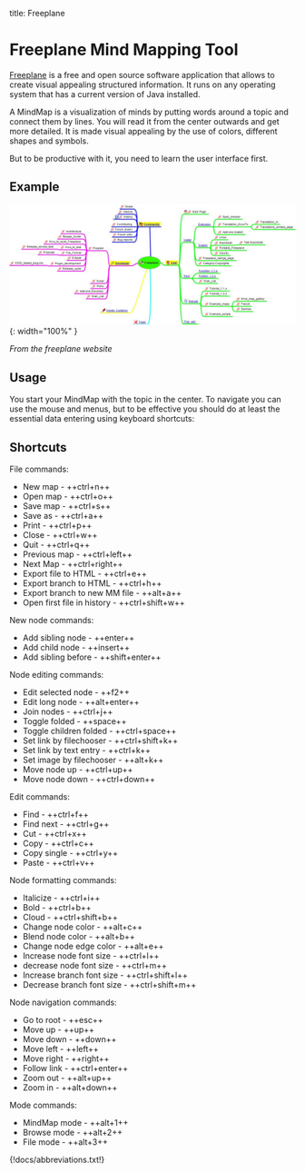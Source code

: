 title: Freeplane

# Freeplane Mind Mapping Tool

[Freeplane](https://www.freeplane.org) is a free and open source software application that allows to create visual appealing structured information. It runs on any operating system that has a current version of Java installed.

A MindMap is a visualization of minds by putting words around a topic and connect them by lines. You will read it from the center outwards and get more detailed. It is made visual appealing by the use of colors, different shapes and symbols.

But to be productive with it, you need to learn the user interface first.

## Example

![freeplane](freeplane.jpg){: width="100%" }

_From the freeplane website_

## Usage

You start your MindMap with the topic in the center. To navigate you can use the mouse and menus, but to be effective you should do at least the essential data entering using keyboard shortcuts:

## Shortcuts

File commands:

-   New map - ++ctrl+n++
-   Open map - ++ctrl+o++
-   Save map - ++ctrl+s++
-   Save as - ++ctrl+a++
-   Print - ++ctrl+p++
-   Close - ++ctrl+w++
-   Quit - ++ctrl+q++
-   Previous map - ++ctrl+left++
-   Next Map - ++ctrl+right++
-   Export file to HTML - ++ctrl+e++
-   Export branch to HTML - ++ctrl+h++
-   Export branch to new MM file - ++alt+a++
-   Open first file in history - ++ctrl+shift+w++

New node commands:

-   Add sibling node - ++enter++
-   Add child node - ++insert++
-   Add sibling before - ++shift+enter++

Node editing commands:

-   Edit selected node - ++f2++
-   Edit long node - ++alt+enter++
-   Join nodes - ++ctrl+j++
-   Toggle folded - ++space++
-   Toggle children folded - ++ctrl+space++
-   Set link by filechooser - ++ctrl+shift+k++
-   Set link by text entry - ++ctrl+k++
-   Set image by filechooser - ++alt+k++
-   Move node up - ++ctrl+up++
-   Move node down - ++ctrl+down++

Edit commands:

-   Find - ++ctrl+f++
-   Find next - ++ctrl+g++
-   Cut - ++ctrl+x++
-   Copy - ++ctrl+c++
-   Copy single - ++ctrl+y++
-   Paste - ++ctrl+v++

Node formatting commands:

-   Italicize - ++ctrl+i++
-   Bold - ++ctrl+b++
-   Cloud - ++ctrl+shift+b++
-   Change node color - ++alt+c++
-   Blend node color - ++alt+b++
-   Change node edge color - ++alt+e++
-   Increase node font size - ++ctrl+l++
-   decrease node font size - ++ctrl+m++
-   Increase branch font size - ++ctrl+shift+l++
-   Decrease branch font size - ++ctrl+shift+m++

Node navigation commands:

-   Go to root - ++esc++
-   Move up - ++up++
-   Move down - ++down++
-   Move left - ++left++
-   Move right - ++right++
-   Follow link - ++ctrl+enter++
-   Zoom out - ++alt+up++
-   Zoom in - ++alt+down++

Mode commands:

-   MindMap mode - ++alt+1++
-   Browse mode - ++alt+2++
-   File mode - ++alt+3++

{!docs/abbreviations.txt!}
